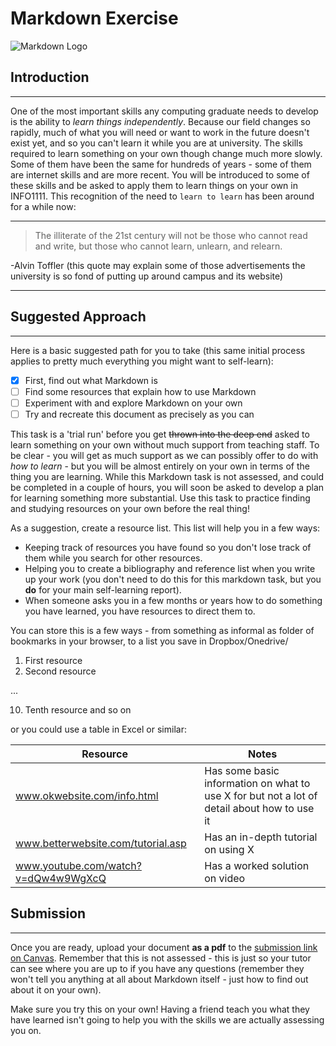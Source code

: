# **Markdown Exercise**
<!-- Images -->
![Markdown Logo](https://upload.wikimedia.org/wikipedia/commons/4/48/Markdown-mark.svg)


## **Introduction**
<!-- Horizontal Rule -->

---

One of the most important skills any computing graduate needs to develop is the ability to *learn things independently*. Because our field changes so rapidly, much of what you will need or want to work in the future doesn't exist yet, and so you can't learn it while you are at university.
The skills required to learn something on your own though change much more slowly. Some of them have been the same for hundreds of years - some of them are internet skills and are more recent. You will be introduced to some of these skills and be asked to apply them to learn things on your own in INFO1111.
This recognition of the need to `learn to learn`
has been around for a while now:

<!-- Horizontal Rule -->

---


<!-- Blockquote -->
> The illiterate of the 21st century will not be those who cannot read and write, but those who cannot learn, unlearn, and relearn.

-Alvin Toffler
(this quote may explain some of those advertisements the university is so fond of putting up around campus and its website)

<!-- Horizontal Rule -->

---



## **Suggested Approach**
<!-- Horizontal Rule -->

---

Here is a basic suggested path for you to take (this same initial process applies to pretty much everything you might want to self-learn):


<!-- Task Lists -->

* [x] First, find out what Markdown is
* [ ] Find some resources that explain how to use Markdown
* [ ] Experiment with and explore Markdown on your own
* [ ] Try and recreate this document as precisely as you can

This task is a 'trial run' before you get <!-- Strikethrough -->~~thrown into the deep end~~ asked to learn something on your own without much support from teaching staff. To be clear - you will get as much support as we can possibly offer to do with *how to learn* - but you will be almost entirely on your own in terms of the thing you are learning. While this Markdown task is not assessed, and could be completed in a couple of hours, you will soon be asked to develop a plan for learning something more substantial. Use this task to practice finding and studying resources on your own before the real thing!

As a suggestion, create a resource list. This list will help you in a few ways:

<!-- UL -->
* Keeping track of resources you have found so you don't lose track of them while you search for other resources.
* Helping you to create a bibliography and reference list when you write up your work (you don't need to do this for this markdown task, but you **do** for your main self-learning report).
* When someone asks you in a few months or years how to do something you have learned, you have resources to direct them to.

You can store this is a few ways - from something as informal as folder of bookmarks in your browser, to a list you save in Dropbox/Onedrive/

<!-- OL -->
1. First resource
1. Second resource

...

10. Tenth resource and so on


or you could use a table in Excel or similar:

<!-- Tables -->

|**Resource**                      | **Notes**              |
|----------------------------------|------------------------|
|www.okwebsite.com/info.html|Has some basic information on what to use X for but not a lot of detail about how to use it|
|www.betterwebsite.com/tutorial.asp|Has an in-depth tutorial on using X|
|www.youtube.com/watch?v=dQw4w9WgXcQ|Has a worked solution on video|




## **Submission**
<!-- Horizontal Ruler -->

---

Once you are ready, upload your document **as a pdf** to the <!-- Links -->[submission link on Canvas](https://canvas.sydney.edu.au/courses/30098/assignments/283513). Remember that this is not assessed - this is just so your tutor can see where you are up to if you have any questions (remember they won't tell you anything at all about Markdown itself - just how to find out about it on  your own).


Make sure you try this on your own! Having a friend teach you what they have learned isn't going to help you with the skills we are actually assessing you on.

